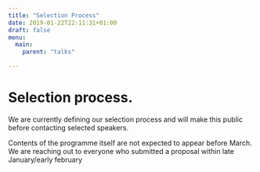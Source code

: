 ```yaml
---
title: "Selection Process"
date: 2019-01-22T22:11:31+01:00
draft: false
menu:
  main:
    parent: "talks"

---
```


# Selection process.

We are currently defining our selection process and will make this public before
contacting selected speakers.

Contents of the programme itself are not expected to appear before March. We are
reaching out to everyone who submitted a proposal within late January/early
february
